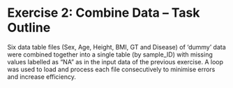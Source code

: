 # Exercise 2: Combine Data – Task Outline

Six data table files (Sex, Age, Height, BMI, GT and Disease) of ‘dummy’ data were combined together into a single table (by sample_ID) with missing values labelled as “NA” as in the input data of the previous exercise. A loop was used to load and process each file consecutively to minimise errors and increase efficiency. 
